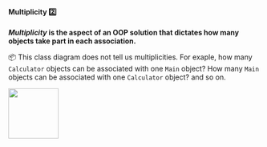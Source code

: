 <link rel="stylesheet" href="{{baseUrl}}/css/textbook.css">

<div class="website-content">

<div id="title">

#### Multiplicity :two:

</div>

<div id="body">

**_Multiplicity_ is the aspect of an OOP solution that dictates how many objects take part in each association.** 

<tip-box> 

:package: This class diagram does not tell us multiplicities. For exaple, how many `Calculator` objects can be associated with one `Main` object? How many `Main` objects can be associated with one `Calculator` object? and so on. 

<img src="{{baseUrl}}/oopDesign/associations/basic/images/ageListCalculatorPerson.png" height="100" />

</tip-box>

<dynamic-panel bottom-switch src="../../../uml/classDiagrams/associations/multiplicity/full.md" header=":mortar_board: UML &rarr; Class Diagrams &rarr; Associations &rarr; Multiplicity" />

<p/>

</div>

<div id="extras">

<include src="exercises.md" />

<div>

</div>
